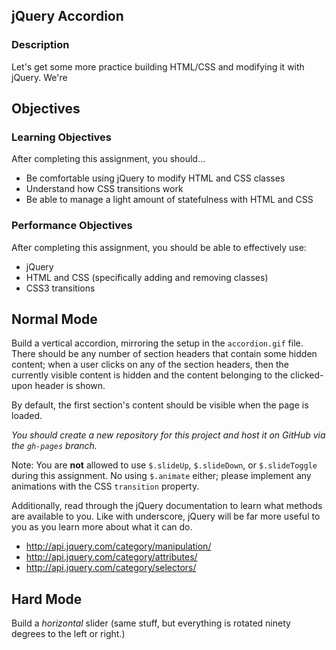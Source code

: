 ## jQuery Accordion

### Description

Let's get some more practice building HTML/CSS and modifying it with jQuery. We're

## Objectives

### Learning Objectives

After completing this assignment, you should...

* Be comfortable using jQuery to modify HTML and CSS classes
* Understand how CSS transitions work
* Be able to manage a light amount of statefulness with HTML and CSS

### Performance Objectives

After completing this assignment, you should be able to effectively use:

* jQuery
* HTML and CSS (specifically adding and removing classes)
* CSS3 transitions

## Normal Mode

Build a vertical accordion, mirroring the setup in the `accordion.gif` file. There should be any number of section headers that contain some hidden content; when a user clicks on any of the section headers, then the currently visible content is hidden and the content belonging to the clicked-upon header is shown.

By default, the first section's content should be visible when the page is loaded.

*You should create a new repository for this project and host it on GitHub via the `gh-pages` branch.*

Note: You are **not** allowed to use `$.slideUp`, `$.slideDown`, or `$.slideToggle` during this assignment. No using `$.animate` either; please implement any animations with the CSS `transition` property.

Additionally, read through the jQuery documentation to learn what methods are available to you. Like with underscore, jQuery will be far more useful to you as you learn more about what it can do.

* http://api.jquery.com/category/manipulation/
* http://api.jquery.com/category/attributes/
* http://api.jquery.com/category/selectors/

## Hard Mode

Build a *horizontal* slider (same stuff, but everything is rotated ninety degrees to the left or right.)
